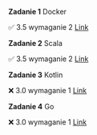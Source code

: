 **Zadanie 1** Docker

:white_check_mark: 3.5 wymaganie 2 [Link](https://github.com/damianbarszcz/ebiznes/tree/main/zadanie-1)


**Zadanie 2** Scala

:white_check_mark: 3.5 wymaganie 2 [Link](https://github.com/damianbarszcz/ebiznes/tree/main/zadanie-2)

**Zadanie 3** Kotlin

:x: 3.0 wymaganie 1 [Link](https://github.com/damianbarszcz/ebiznes/tree/main/zadanie-3)

**Zadanie 4** Go

:x: 3.0 wymaganie 1 [Link](https://github.com/damianbarszcz/ebiznes/tree/main/zadanie-4)


